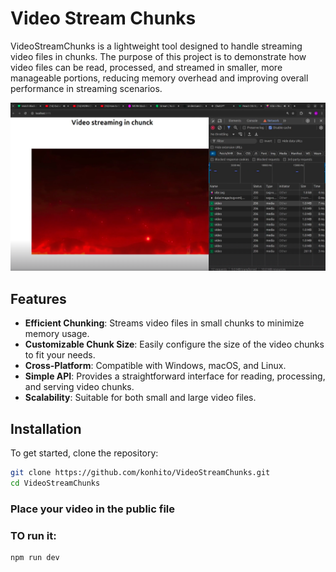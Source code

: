 # Video Stream Chunks

VideoStreamChunks is a lightweight tool designed to handle streaming video files in chunks. The purpose of this project is to demonstrate how video files can be read, processed, and streamed in smaller, more manageable portions, reducing memory overhead and improving overall performance in streaming scenarios.

[![Watch the video](https://github.com/konhito/VideoStreamChunks/blob/main/Screenshot%20from%202024-09-22%2011-05-37.png)](https://youtu.be/Y_Vjw-pxOxg)

## Features

- **Efficient Chunking**: Streams video files in small chunks to minimize memory usage.
- **Customizable Chunk Size**: Easily configure the size of the video chunks to fit your needs.
- **Cross-Platform**: Compatible with Windows, macOS, and Linux.
- **Simple API**: Provides a straightforward interface for reading, processing, and serving video chunks.
- **Scalability**: Suitable for both small and large video files.

## Installation

To get started, clone the repository:

```bash
git clone https://github.com/konhito/VideoStreamChunks.git
cd VideoStreamChunks
```
### Place your video  in the public file

### TO run it:
```bash
npm run dev
```



